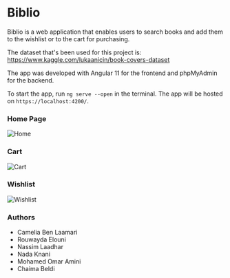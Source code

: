 # Biblio
Biblio is a web application that enables users to search books and add them to the wishlist or to the cart for purchasing.

The dataset that's been used for this project is:
https://www.kaggle.com/lukaanicin/book-covers-dataset

The app was developed with Angular 11 for the frontend and phpMyAdmin for the backend.

To start the app, run `ng serve --open` in the terminal. The app will be hosted on `https://localhost:4200/`.

### Home Page
![Home](https://user-images.githubusercontent.com/76062686/139581914-87da61d5-e013-44d4-9102-efc61e96875b.jpg)

### Cart
![Cart](https://user-images.githubusercontent.com/76062686/139581936-ca98085a-bb53-49f1-ac0b-d07930c370ba.jpg)

### Wishlist
![Wishlist](https://user-images.githubusercontent.com/76062686/139581941-e3f25eaa-1587-42fa-b099-94a13d3f6307.jpg)


### Authors
- Camelia Ben Laamari
- Rouwayda Elouni
- Nassim Laadhar
- Nada Knani
- Mohamed Omar Amini
- Chaima Beldi
